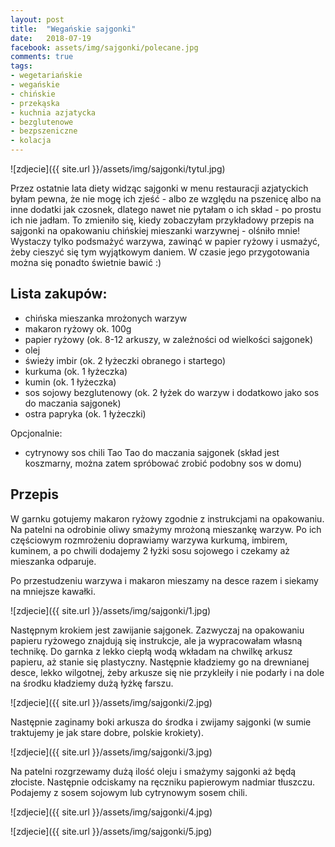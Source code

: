 ```yaml
---
layout: post
title:  "Wegańskie sajgonki"
date:   2018-07-19
facebook: assets/img/sajgonki/polecane.jpg
comments: true
tags:
- wegetariańskie
- wegańskie
- chińskie
- przekąska
- kuchnia azjatycka
- bezglutenowe
- bezpszeniczne
- kolacja
---
```


![zdjecie]({{ site.url }}/assets/img/sajgonki/tytul.jpg)

Przez ostatnie lata diety widząc sajgonki w menu restauracji azjatyckich byłam pewna, że nie mogę ich zjeść - albo ze względu na  pszenicę albo na inne dodatki jak czosnek, dlatego nawet nie pytałam o ich skład - po prostu ich nie jadłam. To zmieniło się, kiedy zobaczyłam przykładowy przepis na sajgonki na opakowaniu chińskiej mieszanki warzywnej - olśniło mnie! Wystaczy tylko podsmażyć warzywa, zawinąć w papier ryżowy i usmażyć, żeby cieszyć się tym wyjątkowym daniem. W czasie jego przygotowania można się ponadto świetnie bawić :)

## Lista zakupów:
* chińska mieszanka mrożonych warzyw 
* makaron ryżowy ok. 100g
* papier ryżowy (ok. 8-12 arkuszy, w zależności od wielkości sajgonek)
* olej
* świeży imbir (ok. 2 łyżeczki obranego i startego)
* kurkuma (ok. 1 łyżeczka)
* kumin (ok. 1 łyżeczka)
* sos sojowy bezglutenowy (ok. 2 łyżek do warzyw i dodatkowo jako sos do maczania sajgonek)
* ostra papryka (ok. 1 łyżeczki)

Opcjonalnie:
* cytrynowy sos chili Tao Tao do maczania sajgonek (skład jest koszmarny, można zatem spróbować zrobić podobny sos w domu)

## Przepis 

W garnku gotujemy makaron ryżowy zgodnie z instrukcjami na opakowaniu. Na patelni na odrobinie oliwy smażymy mrożoną mieszankę warzyw. Po ich częściowym rozmrożeniu doprawiamy warzywa kurkumą, imbirem, kuminem, a po chwili dodajemy 2 łyżki sosu sojowego i czekamy aż mieszanka odparuje. 

Po przestudzeniu warzywa i makaron mieszamy na desce razem i siekamy na mniejsze kawałki.

![zdjecie]({{ site.url }}/assets/img/sajgonki/1.jpg)

Następnym krokiem jest zawijanie sajgonek. Zazwyczaj na opakowaniu papieru ryżowego znajdują się instrukcje, ale ja wypracowałam własną technikę. Do garnka z lekko ciepłą wodą wkładam na chwilkę arkusz papieru, aż stanie się plastyczny. Następnie kładziemy go na drewnianej desce, lekko wilgotnej, żeby arkusze się nie przykleiły i nie podarły i na dole na środku kładziemy dużą łyżkę farszu. 

![zdjecie]({{ site.url }}/assets/img/sajgonki/2.jpg)

Następnie zaginamy boki arkusza do środka i zwijamy sajgonki (w sumie traktujemy je jak stare dobre, polskie krokiety).

![zdjecie]({{ site.url }}/assets/img/sajgonki/3.jpg)

Na patelni rozgrzewamy dużą ilość oleju i smażymy sajgonki aż będą złociste. Następnie odciskamy na ręczniku papierowym nadmiar tłuszczu. Podajemy z sosem sojowym lub cytrynowym sosem chili.

![zdjecie]({{ site.url }}/assets/img/sajgonki/4.jpg)

![zdjecie]({{ site.url }}/assets/img/sajgonki/5.jpg)
